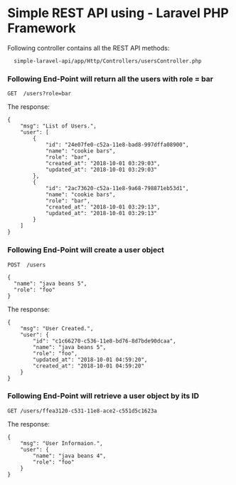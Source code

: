 # Simple REST API using - Laravel PHP Framework

Following controller contains all the REST API methods:

      simple-laravel-api/app/Http/Controllers/usersController.php
    



### Following End-Point will return all the users with role = bar

```GET  /users?role=bar```

The response:
```
{
    "msg": "List of Users.",
    "user": [
        {
            "id": "24e07fe0-c52a-11e8-bad8-997dffa08900",
            "name": "cookie bars",
            "role": "bar",
            "created_at": "2018-10-01 03:29:03",
            "updated_at": "2018-10-01 03:29:03"
        },
        {
            "id": "2ac73620-c52a-11e8-9a68-798871eb53d1",
            "name": "cookie bars",
            "role": "bar",
            "created_at": "2018-10-01 03:29:13",
            "updated_at": "2018-10-01 03:29:13"
        }
    ]
}
```

### Following End-Point will create a user object

```POST  /users```

```
{
  "name": "java beans 5",
  "role": "foo"
}
```

The response:
```
{
    "msg": "User Created.",
    "user": {
        "id": "c1c66270-c536-11e8-bd76-8d7bde90dcaa",
        "name": "java beans 5",
        "role": "foo",
        "updated_at": "2018-10-01 04:59:20",
        "created_at": "2018-10-01 04:59:20"
    }
}
```

### Following End-Point will retrieve a user object by its ID

```GET /users/ffea3120-c531-11e8-ace2-c551d5c1623a```

The response:
```
{
    "msg": "User Informaion.",
    "user": {
        "name": "java beans 4",
        "role": "foo"
    }
}
```
